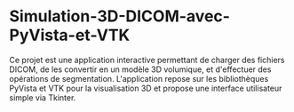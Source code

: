 # Simulation-3D-DICOM-avec-PyVista-et-VTK
Ce projet est une application interactive permettant de charger des fichiers DICOM, de les convertir en un modèle 3D volumique, et d'effectuer des opérations de segmentation. L'application repose sur les bibliothèques PyVista et VTK pour la visualisation 3D et propose une interface utilisateur simple via Tkinter.
